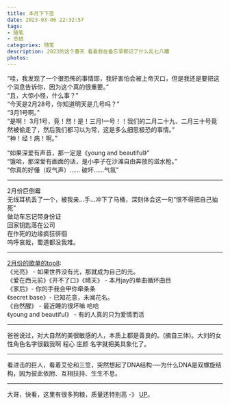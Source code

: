 ```yaml
---
title: 本月下下签
date: 2023-03-06 22:32:57
tags:
- 随笔
- 总结
categories: 随笔
description: 2023的这个春天 看看我在备忘录都记了什么乱七八糟
photos:
---
```

“哇，我发现了一个很恐怖的事情耶，我好害怕会被上帝灭口，但是我还是要把这个消息告诉你，因为这个真的很重要。”  
“且，大惊小怪，什么事？”  
“今天是2月28号，你知道明天是几号吗？”  
“3月1号啊。”  
“是啊！ 3月1号，竟！然！是！三月!一号！！我们的二月二十九、二月三十号竟然被偷走了，然后我们都习以为常，这是多么细思极恐的事情。”  
“神！经！病！啊。”  

“如果深爱有声音，那一定是《young and beautiful》”  
“饿哈，那深爱有画面的话，是小李子在沙滩自由奔放的滋水枪。”  
“你真的好懂（叹气声）…… 破坏……气氛”  

---
2月份巨倒霉  
无线耳机丢了一个，被我亲...手...冲下了马桶，深刻体会这一句“恨不得把自己抽死”  
做动车忘记带身份证  
回家钥匙落在公司  
在作死的边缘疯狂徘徊  
呜呼哀哉，蜀道都没我难。  

---
[2月份的歌单的top8](https://c6.y.qq.com/base/fcgi-bin/u?__=UGxrkpid354U):  
《光亮》 - 如果世界没有光，那就成为自己的光。  
《爱在西元前》《开不了口》《晴天》 - 本月jay的单曲循环曲目  
《家后》- 你的手我会甲你牵条条  
《secret base》- 已知花意，未闻花名。  
《自然醒》 - 最近睡的很坏嘛 哈哈  
《young and beautiful》 - 有的人真的只为爱情而活  

---

爸爸说过，对大自然的美很敏感的人，本质上都是善良的。(摘自三体)。大刘的女性角色名字很戳我啊 程心 庄颜 名字就把美具象化了。

---

看进击的巨人，看着艾伦和三笠，突然想起了DNA结构-—为什么DNA是双螺旋结构，因为彼此依附、互相扶持、生生不息。

---

大哥，快看，这里有很多狗粮，质量还特别高 -》 [UP](https://space.bilibili.com/275016013/?spm_id_from=333.999.0.0)。